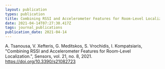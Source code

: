```yaml
---
layout: publication
types: publication
title: Combining RSSI and Accelerometer Features for Room-Level Localization.
date: 2021-04-14T07:27:30.417Z
tags: journal_publications
publication_date: 2021-04-14
---
```

A. Tsanousa, V. Xefteris, G. Meditskos, S. Vrochidis, I. Kompatsiaris, "Combining RSSI and Accelerometer Features for Room-Level Localization.", Sensors, vol. 21, no. 8, 2021. <https://doi.org/10.3390/s21082723>